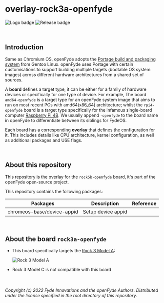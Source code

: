 # overlay-rock3a-openfyde

![Logo badge](https://img.shields.io/endpoint?url=https%3A%2F%2Fopenfyde-badge-wivuxrq8xzvh.runkit.sh%2F) ![Release badge](https://img.shields.io/github/v/release/openFyde/overlay-rock5b-openfyde?label=latest%20release%20image)


<br>

## Introduction
Same as Chromium OS, openFyde adopts the [Portage build and packaging system](https://wiki.gentoo.org/wiki/Portage) from Gentoo Linux. openFyde uses Portage with certain customisations to support building multiple targets (bootable OS system images) across different hardware architectures from a shared set of sources.

A **board** defines a target type, it can be either for a family of hardware devices or specifically for one type of device. For example, The board `amd64-openfyde` is a target type for an openFyde system image that aims to run on most recent PCs with amd64(x86_64) architecture; whilst the `rpi4-openfyde` board is a target type specifically for the infamous single-board computer [Raspberry Pi 4B](https://www.raspberrypi.com/products/raspberry-pi-4-model-b/). We usually append `-openfyde` to the board name in openFyde to differentiate between its siblings for FydeOS.

Each board has a corresponding **overlay** that defines the configuration for it. This includes details like CPU architecture, kernel configuration, as well as additional packages and USE flags.

<br>

## About this repository
This repository is the overlay for the `rock5b-openfyde` board, it's part of the openFyde open-source project.

This repository contains the following packages:


| Packages                   | Description        | Reference |
|----------------------------|--------------------|-----------|
| chromeos-base/device-appid | Setup device appid |           |

<br>


## About the board `rock3a-openfyde`
 - This board specifically targets the [Rock 3 Model A](https://wiki.radxa.com/Rock3/3a):

    ![Rock 3 Model A](https://wiki.radxa.com/mw/images/c/cf/ROCK_3A.png)

 - Rock 3 Model C is not compatible with this board

<br>

###### Copyright (c) 2022 Fyde Innovations and the openFyde Authors. Distributed under the license specified in the root directory of this repository.
